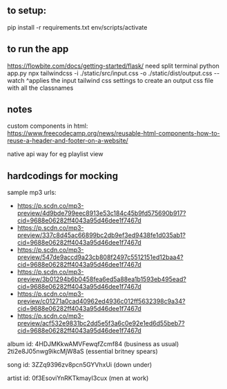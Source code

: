 ## to setup:
pip install -r requirements.txt
env/scripts/activate

## to run the app
https://flowbite.com/docs/getting-started/flask/
need split terminal
  python app.py
  npx tailwindcss -i ./static/src/input.css -o ./static/dist/output.css --watch
  ^applies the input tailwind css settings to create an output css file with all the classnames

## notes
custom components in html: https://www.freecodecamp.org/news/reusable-html-components-how-to-reuse-a-header-and-footer-on-a-website/

native api way for eg playlist view
  <!-- # NATIVE API WAY
	# headers = get_auth_header(session['token_info']['access_token'])
	# playlist_url = f"https://api.spotify.com/v1/playlists/{playlist_id}/tracks"
	# response = requests.get(playlist_url, headers=headers)
	# playlist_items = response.json()['items']
	# # print(json.dumps(playlist_items[0])) #single song in playlist
	# print('NATIVE TOKEN', session['token_info']['access_token']) 
  # print('AUTH MANAGER TOKEN', auth_manager.get_access_token()) #session['token_info']['access_token']
	# print('AUTH MANAGER TOKEN', auth_manager.get_cached_token())
	# auth_manager.refresh_access_token(auth_manager.get_cached_token()['refresh_token']) -->

## hardcodings for mocking
sample mp3 urls: 
- https://p.scdn.co/mp3-preview/4d9bde799eec8913e53c184c45b9fd575690b917?cid=9688e06282ff4043a95d46dee1f7467d
- https://p.scdn.co/mp3-preview/337c8d45ac66899bc2db9ef3ed9438fe1d035ab1?cid=9688e06282ff4043a95d46dee1f7467d
- https://p.scdn.co/mp3-preview/547de9accd9a23cb808f2497c5512151ed12baa4?cid=9688e06282ff4043a95d46dee1f7467d
- https://p.scdn.co/mp3-preview/3b01294b6b0458fea6ed5a88ea1b1593eb495ead?cid=9688e06282ff4043a95d46dee1f7467d
- https://p.scdn.co/mp3-preview/c01271a0cad40962ed4936c012ff5632398c9a34?cid=9688e06282ff4043a95d46dee1f7467d
- https://p.scdn.co/mp3-preview/acf532e9831bc2dd5e5f3a6c0e92e1ed6d55beb7?cid=9688e06282ff4043a95d46dee1f7467d

album id: 
4HDJMKkwAMVFewqfZcmf84 (business as usual)
2ti2e8J05nwg9ikcMjW8aS (essential britney spears)

song id: 
3ZZq9396zv8pcn5GYVhxUi (down under)

artist id: 
0f3EsoviYnRKTkmayI3cux (men at work)



